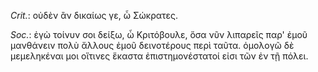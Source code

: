 

*Crit.*: οὐδὲν ἂν δικαίως γε, ὦ Σώκρατες.



*Soc.*: ἐγὼ τοίνυν σοι δείξω, ὦ Κριτόβουλε, ὅσα νῦν λιπαρεῖς παρ' ἐμοῦ μανθάνειν πολὺ ἄλλους ἐμοῦ δεινοτέρους περὶ ταῦτα. ὁμολογῶ δὲ μεμεληκέναι μοι οἵτινες ἕκαστα ἐπιστημονέστατοί εἰσι τῶν ἐν τῇ πόλει.